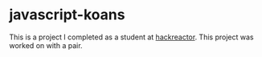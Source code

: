 # javascript-koans
This is a project I completed as a student at [hackreactor](http://hackreactor.com). This project was worked on with a pair.